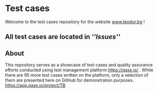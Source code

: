 # Test cases

Welcome to the test cases repository for the website www.teodor.bg !

## **All test cases are located in _''Issues''_**

## About

This repository serves as a showcase of test cases and quality assurance efforts conducted using test management platform https://qase.io/ . While there are 95 more test cases written on the platform, only a selection of them are presented here on GitHub for demonstration purposes. https://app.qase.io/project/TB
